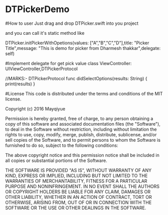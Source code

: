 # DTPickerDemo

#How to user
Just drag and drop DTPicker.swift into you project 

and you can call it's static method like 

DTPicker.initPickerWithOpetions(values: ["A","B","C","D"],title: "Picker Title",message: "This is demo for picker from Dharmesh thakkar",delegate: self)

#Implement delegate for get pick value 
class ViewController: UIViewController,DTPickerProtocol

//MARKS:- DTPickerProtocol
    func didSelectOptions(results: String) {
        print(results)
    }

#License
This code is distributed under the terms and conditions of the MIT license.

Copyright (c) 2016 Mayqiyue

Permission is hereby granted, free of charge, to any person obtaining a copy of this software and associated documentation files (the "Software"), to deal in the Software without restriction, including without limitation the rights to use, copy, modify, merge, publish, distribute, sublicense, and/or sell copies of the Software, and to permit persons to whom the Software is furnished to do so, subject to the following conditions:

The above copyright notice and this permission notice shall be included in all copies or substantial portions of the Software.

THE SOFTWARE IS PROVIDED "AS IS", WITHOUT WARRANTY OF ANY KIND, EXPRESS OR IMPLIED, INCLUDING BUT NOT LIMITED TO THE WARRANTIES OF MERCHANTABILITY, FITNESS FOR A PARTICULAR PURPOSE AND NONINFRINGEMENT. IN NO EVENT SHALL THE AUTHORS OR COPYRIGHT HOLDERS BE LIABLE FOR ANY CLAIM, DAMAGES OR OTHER LIABILITY, WHETHER IN AN ACTION OF CONTRACT, TORT OR OTHERWISE, ARISING FROM, OUT OF OR IN CONNECTION WITH THE SOFTWARE OR THE USE OR OTHER DEALINGS IN THE SOFTWARE.
